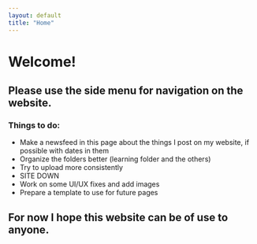 ```yaml
---
layout: default
title: "Home"
---
```


# Welcome!

## Please use the side menu for navigation on the website.

### Things to do:

- Make a newsfeed in this page about the things I post on my website, if possible with dates in them
- Organize the folders better (learning folder and the others)
- Try to upload more consistently
- SITE DOWN
- Work on some UI/UX fixes and add images
- Prepare a template to use for future pages

## For now I hope this website can be of use to anyone.

